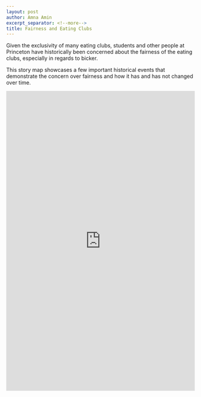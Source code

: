 ```yaml
---
layout: post
author: Amna Amin
excerpt_separator: <!--more-->
title: Fairness and Eating Clubs
---
```


Given the exclusivity of many eating clubs, students and other people at Princeton have historically been concerned about the fairness of the eating clubs, especially in regards to bicker. 

This story map showcases a few important historical events that demonstrate the concern over fairness and how it has and has not changed over time. 


<iframe src="https://uploads.knightlab.com/storymapjs/bdd62e9adb8de3f3be674d1f7c804e34/fairness-and-eating-clubs/index.html" frameborder="0" width="100%" height="800"></iframe> 



<!--more--> 
